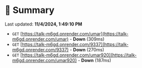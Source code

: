 # 📖 Summary
Last updated: **11/4/2024, 1:49:10 PM**

- `GET` [https://talk-m6gd.onrender.com/umar](https://talk-m6gd.onrender.com/umar) - **Down** (309ms)
- `GET` [https://talk-m6gd.onrender.com/9337](https://talk-m6gd.onrender.com/9337) - **Down** (270ms)
- `GET` [https://talk-m6gd.onrender.com/umar920](https://talk-m6gd.onrender.com/umar920) - **Down** (187ms)
